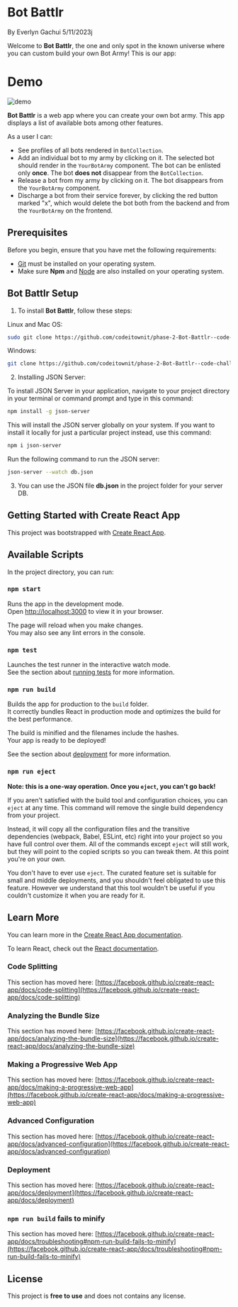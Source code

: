 # Bot Battlr

By Everlyn Gachui 5/11/2023j

Welcome to **Bot Battlr**, the one and only spot in the known universe where you
can custom build your own Bot Army! This is our app:

# Demo

![demo](https://curriculum-content.s3.amazonaws.com/phase-2/phase-2-hooks-code-challenge-bot-battlr/checkpoint_demo.gif)

**Bot Battlr** is a web app where you can create your own bot army. This app displays a list of available bots 
among other features.

As a user I can:
- See profiles of all bots rendered in `BotCollection`.
- Add an individual bot to my army by clicking on it. The selected bot should
  render in the `YourBotArmy` component. The bot can be enlisted only **once**.
  The bot **does not** disappear from the `BotCollection`.
- Release a bot from my army by clicking on it. The bot disappears from the
  `YourBotArmy` component.
- Discharge a bot from their service forever, by clicking the red button marked
  "x", which would delete the bot both from the backend and from the
  `YourBotArmy` on the frontend.

## Prerequisites

Before you begin, ensure that you have met the following requirements:


* [Git](https://git-scm.com/downloads "Download Git") must be installed on your operating system.
* Make sure **Npm** and [Node](https://nodejs.org/en/download "Download Node") are also installed on your operating system.

## Bot Battlr Setup

1. To install **Bot Battlr**, follow these steps:

Linux and Mac OS:

```bash
sudo git clone https://github.com/codeitownit/phase-2-Bot-Battlr--code-challenge.git
```

Windows:
```bash
git clone https://github.com/codeitownit/phase-2-Bot-Battlr--code-challenge.git
```

2. Installing JSON Server:

To install JSON Server in your application, navigate to your project directory in your terminal or command prompt and type in this command:
```bash
npm install -g json-server
```
This will install the JSON server globally on your system. If you want to install it locally for just a particular project instead, use this command:
```bash
npm i json-server
```

Run the following command to run the JSON server:
```bash
json-server --watch db.json
```

3. You can use the JSON file **db.json** in the project folder for your server DB.



## Getting Started with Create React App

This project was bootstrapped with [Create React App](https://github.com/facebook/create-react-app).

## Available Scripts

In the project directory, you can run:

### `npm start`

Runs the app in the development mode.\
Open [http://localhost:3000](http://localhost:3000) to view it in your browser.

The page will reload when you make changes.\
You may also see any lint errors in the console.

### `npm test`

Launches the test runner in the interactive watch mode.\
See the section about [running tests](https://facebook.github.io/create-react-app/docs/running-tests) for more information.

### `npm run build`

Builds the app for production to the `build` folder.\
It correctly bundles React in production mode and optimizes the build for the best performance.

The build is minified and the filenames include the hashes.\
Your app is ready to be deployed!

See the section about [deployment](https://facebook.github.io/create-react-app/docs/deployment) for more information.

### `npm run eject`

**Note: this is a one-way operation. Once you `eject`, you can't go back!**

If you aren't satisfied with the build tool and configuration choices, you can `eject` at any time. This command will remove the single build dependency from your project.

Instead, it will copy all the configuration files and the transitive dependencies (webpack, Babel, ESLint, etc) right into your project so you have full control over them. All of the commands except `eject` will still work, but they will point to the copied scripts so you can tweak them. At this point you're on your own.

You don't have to ever use `eject`. The curated feature set is suitable for small and middle deployments, and you shouldn't feel obligated to use this feature. However we understand that this tool wouldn't be useful if you couldn't customize it when you are ready for it.

## Learn More

You can learn more in the [Create React App documentation](https://facebook.github.io/create-react-app/docs/getting-started).

To learn React, check out the [React documentation](https://reactjs.org/).

### Code Splitting

This section has moved here: [https://facebook.github.io/create-react-app/docs/code-splitting](https://facebook.github.io/create-react-app/docs/code-splitting)

### Analyzing the Bundle Size

This section has moved here: [https://facebook.github.io/create-react-app/docs/analyzing-the-bundle-size](https://facebook.github.io/create-react-app/docs/analyzing-the-bundle-size)

### Making a Progressive Web App

This section has moved here: [https://facebook.github.io/create-react-app/docs/making-a-progressive-web-app](https://facebook.github.io/create-react-app/docs/making-a-progressive-web-app)

### Advanced Configuration

This section has moved here: [https://facebook.github.io/create-react-app/docs/advanced-configuration](https://facebook.github.io/create-react-app/docs/advanced-configuration)

### Deployment

This section has moved here: [https://facebook.github.io/create-react-app/docs/deployment](https://facebook.github.io/create-react-app/docs/deployment)

### `npm run build` fails to minify

This section has moved here: [https://facebook.github.io/create-react-app/docs/troubleshooting#npm-run-build-fails-to-minify](https://facebook.github.io/create-react-app/docs/troubleshooting#npm-run-build-fails-to-minify)

## License

This project is **free to use** and does not contains any license.